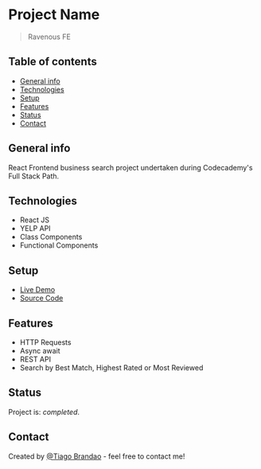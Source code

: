 # Project Name

> Ravenous FE

## Table of contents

-   [General info](#general-info)
-   [Technologies](#technologies)
-   [Setup](#setup)
-   [Features](#features)
-   [Status](#status)
-   [Contact](#contact)

## General info

React Frontend business search project undertaken during Codecademy's Full Stack Path.

## Technologies

-   React JS
-   YELP API
-   Class Components
-   Functional Components

## Setup

-   [Live Demo](https://brandaspt.github.io/ravenous/)
-   [Source Code](https://github.com/brandaspt/ravenous/)

## Features

-   HTTP Requests
-   Async await
-   REST API
-   Search by Best Match, Highest Rated or Most Reviewed

## Status

Project is: _completed_.

## Contact

Created by [@Tiago Brandao](https://www.imtiago.world/) - feel free to contact me!
